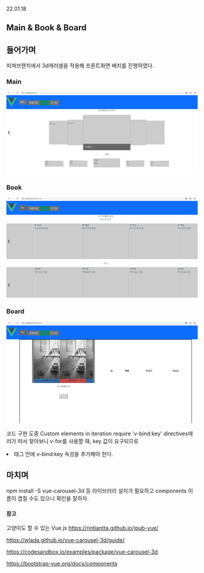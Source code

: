 22.01.18

## Main & Book & Board

## 들어가며

피쳐브랜치에서 3d캐러셀을 적용해 프론트화면 배치를 진행하였다. 



### Main

![main](main.png)



### Book

![book](book.png)



### Board

![board](board.png)



코드 구현 도중 Custom elements in iteration require 'v-bind:key' directives에러가 떠서 찾아보니 v-for를 사용할 때, key 값이 요구되므로 <li> 태그 안에 v-bind:key 속성을 추가해야 한다.



## 마치며

npm install -S vue-carousel-3d 등 라이브러리 설치가 필요하고 components 이름이 겹칠 수도 있으니 확인을 잘하자.



#### 참고

고양이도 할 수 있는 Vue.js https://rintiantta.github.io/jpub-vue/

https://wlada.github.io/vue-carousel-3d/guide/

https://codesandbox.io/examples/package/vue-carousel-3d

https://bootstrap-vue.org/docs/components

